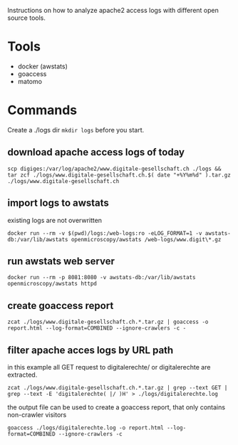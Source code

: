 Instructions on how to analyze apache2 access logs with different open source tools.

# Tools

* docker (awstats)
* goaccess
* matomo

# Commands

Create a ./logs dir `mkdir logs` before you start.

## download apache access logs of today

`scp digiges:/var/log/apache2/www.digitale-gesellschaft.ch ./logs && tar zcf ./logs/www.digitale-gesellschaft.ch.$( date "+%Y%m%d" ).tar.gz ./logs/www.digitale-gesellschaft.ch`

## import logs to awstats
existing logs are not overwritten

`docker run --rm -v $(pwd)/logs:/web-logs:ro -eLOG_FORMAT=1 -v awstats-db:/var/lib/awstats openmicroscopy/awstats /web-logs/www.digit\*.gz`

## run awstats web server

`docker run --rm -p 8081:8080 -v awstats-db:/var/lib/awstats openmicroscopy/awstats httpd`

## create goaccess report

`zcat ./logs/www.digitale-gesellschaft.ch.*.tar.gz | goaccess -o report.html --log-format=COMBINED --ignore-crawlers -c -`

## filter apache acces logs by URL path
in this example all GET request to digitalerechte/ or digitalerechte are extracted.

`zcat ./logs/www.digitale-gesellschaft.ch.*.tar.gz | grep --text GET | grep --text -E 'digitalerechte( |/ )H' > ./logs/digitalerechte.log`

the output file can be used to create a goaccess report, that only contains non-crawler visitors

`goaccess ./logs/digitalerechte.log -o report.html --log-format=COMBINED --ignore-crawlers -c`
